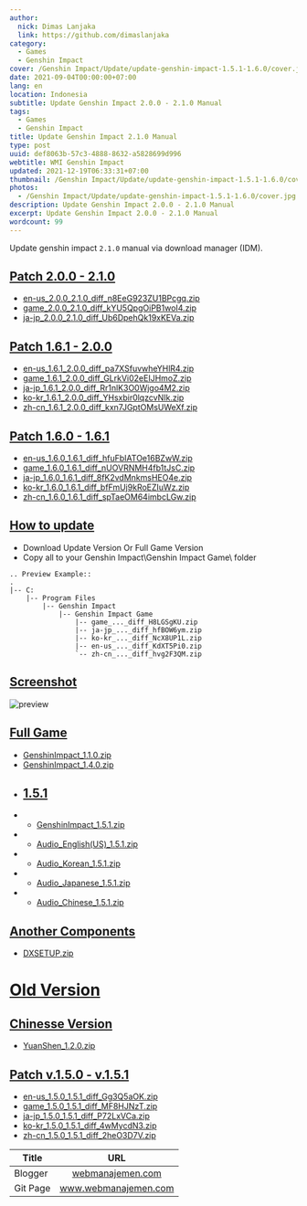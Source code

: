 ```yaml
---
author:
  nick: Dimas Lanjaka
  link: https://github.com/dimaslanjaka
category:
  - Games
  - Genshin Impact
cover: /Genshin Impact/Update/update-genshin-impact-1.5.1-1.6.0/cover.jpg
date: 2021-09-04T00:00:00+07:00
lang: en
location: Indonesia
subtitle: Update Genshin Impact 2.0.0 - 2.1.0 Manual
tags:
  - Games
  - Genshin Impact
title: Update Genshin Impact 2.1.0 Manual
type: post
uuid: def8063b-57c3-4888-8632-a5828699d996
webtitle: WMI Genshin Impact
updated: 2021-12-19T06:33:31+07:00
thumbnail: /Genshin Impact/Update/update-genshin-impact-1.5.1-1.6.0/cover.jpg
photos:
  - /Genshin Impact/Update/update-genshin-impact-1.5.1-1.6.0/cover.jpg
description: Update Genshin Impact 2.0.0 - 2.1.0 Manual
excerpt: Update Genshin Impact 2.0.0 - 2.1.0 Manual
wordcount: 99
---
```


<p>Update genshin impact <code>2.1.0</code> manual via download manager (IDM).</p>

<h2 id="patch-2-0-0-2-1-0" tabindex="-1"><a class="header-anchor" href="#patch-2-0-0-2-1-0">Patch 2.0.0 - 2.1.0</a></h2>
<ul>
<li><a href="//webmanajemen.com/page/safelink.html?url=aHR0cHM6Ly9hdXRvcGF0Y2hoay55dWFuc2hlbi5jb20vY2xpZW50X2FwcC91cGRhdGUvaGs0ZV9nbG9iYWwvMTAvZW4tdXNfMi4wLjBfMi4xLjBfZGlmZl9uOEVlRzkyM1pVMUJQY2dxLnppcA==" target="_blank" rel="nofollow noopener">en-us_2.0.0_2.1.0_diff_n8EeG923ZU1BPcgq.zip</a></li>
<li><a href="//webmanajemen.com/page/safelink.html?url=aHR0cHM6Ly9hdXRvcGF0Y2hoay55dWFuc2hlbi5jb20vY2xpZW50X2FwcC91cGRhdGUvaGs0ZV9nbG9iYWwvMTAvZ2FtZV8yLjAuMF8yLjEuMF9kaWZmX2tZVTVRcGdPaVBCMXdvSTQuemlw" target="_blank" rel="nofollow noopener">game_2.0.0_2.1.0_diff_kYU5QpgOiPB1woI4.zip</a></li>
<li><a href="//webmanajemen.com/page/safelink.html?url=aHR0cHM6Ly9hdXRvcGF0Y2hoay55dWFuc2hlbi5jb20vY2xpZW50X2FwcC91cGRhdGUvaGs0ZV9nbG9iYWwvMTAvamEtanBfMi4wLjBfMi4xLjBfZGlmZl9VYjZEcGVoUWsxOXhLRVZhLnppcA==" target="_blank" rel="nofollow noopener">ja-jp_2.0.0_2.1.0_diff_Ub6DpehQk19xKEVa.zip</a></li>
</ul>
<h2 id="patch-1-6-1-2-0-0" tabindex="-1"><a class="header-anchor" href="#patch-1-6-1-2-0-0">Patch 1.6.1 - 2.0.0</a></h2>
<ul>
<li><a href="//webmanajemen.com/page/safelink.html?url=aHR0cHM6Ly9hdXRvcGF0Y2hoay55dWFuc2hlbi5jb20vY2xpZW50X2FwcC91cGRhdGUvaGs0ZV9nbG9iYWwvMTAvZW4tdXNfMS42LjFfMi4wLjBfZGlmZl9wYTdYU2Z1dndoZVlIbFI0LnppcA==" target="_blank" rel="nofollow noopener">en-us_1.6.1_2.0.0_diff_pa7XSfuvwheYHlR4.zip</a></li>
<li><a href="//webmanajemen.com/page/safelink.html?url=aHR0cHM6Ly9hdXRvcGF0Y2hoay55dWFuc2hlbi5jb20vY2xpZW50X2FwcC91cGRhdGUvaGs0ZV9nbG9iYWwvMTAvZ2FtZV8xLjYuMV8yLjAuMF9kaWZmX0dMcmtWaTAyZUVJSkhtb1ouemlw" target="_blank" rel="nofollow noopener">game_1.6.1_2.0.0_diff_GLrkVi02eEIJHmoZ.zip</a></li>
<li><a href="//webmanajemen.com/page/safelink.html?url=aHR0cHM6Ly9hdXRvcGF0Y2hoay55dWFuc2hlbi5jb20vY2xpZW50X2FwcC91cGRhdGUvaGs0ZV9nbG9iYWwvMTAvamEtanBfMS42LjFfMi4wLjBfZGlmZl9ScjFubEszTzBXamdvNE0yLnppcA==" target="_blank" rel="nofollow noopener">ja-jp_1.6.1_2.0.0_diff_Rr1nlK3O0Wjgo4M2.zip</a></li>
<li><a href="//webmanajemen.com/page/safelink.html?url=aHR0cHM6Ly9hdXRvcGF0Y2hoay55dWFuc2hlbi5jb20vY2xpZW50X2FwcC91cGRhdGUvaGs0ZV9nbG9iYWwvMTAva28ta3JfMS42LjFfMi4wLjBfZGlmZl9ZSHN4YmlyMGxxemN2TklrLnppcA==" target="_blank" rel="nofollow noopener">ko-kr_1.6.1_2.0.0_diff_YHsxbir0lqzcvNIk.zip</a></li>
<li><a href="//webmanajemen.com/page/safelink.html?url=aHR0cHM6Ly9hdXRvcGF0Y2hoay55dWFuc2hlbi5jb20vY2xpZW50X2FwcC91cGRhdGUvaGs0ZV9nbG9iYWwvMTAvemgtY25fMS42LjFfMi4wLjBfZGlmZl9reG43SkdwdE9Nc1VXZVhmLnppcA==" target="_blank" rel="nofollow noopener">zh-cn_1.6.1_2.0.0_diff_kxn7JGptOMsUWeXf.zip</a></li>
</ul>
<h2 id="patch-1-6-0-1-6-1" tabindex="-1"><a class="header-anchor" href="#patch-1-6-0-1-6-1">Patch 1.6.0 - 1.6.1</a></h2>
<ul>
<li><a href="//webmanajemen.com/page/safelink.html?url=aHR0cHM6Ly9hdXRvcGF0Y2hoay55dWFuc2hlbi5jb20vY2xpZW50X2FwcC91cGRhdGUvaGs0ZV9nbG9iYWwvMTAvZW4tdXNfMS42LjBfMS42LjFfZGlmZl9oZnVGYklBVE9lMTZCWndXLnppcA==" target="_blank" rel="nofollow noopener">en-us_1.6.0_1.6.1_diff_hfuFbIATOe16BZwW.zip</a></li>
<li><a href="//webmanajemen.com/page/safelink.html?url=aHR0cHM6Ly9hdXRvcGF0Y2hoay55dWFuc2hlbi5jb20vY2xpZW50X2FwcC91cGRhdGUvaGs0ZV9nbG9iYWwvMTAvZ2FtZV8xLjYuMF8xLjYuMV9kaWZmX25VT1ZSTk1INGZiMXRKc0Muemlw" target="_blank" rel="nofollow noopener">game_1.6.0_1.6.1_diff_nUOVRNMH4fb1tJsC.zip</a></li>
<li><a href="//webmanajemen.com/page/safelink.html?url=aHR0cHM6Ly9hdXRvcGF0Y2hoay55dWFuc2hlbi5jb20vY2xpZW50X2FwcC91cGRhdGUvaGs0ZV9nbG9iYWwvMTAvamEtanBfMS42LjBfMS42LjFfZGlmZl84ZksydmRNbmttc0hFTzRlLnppcA==" target="_blank" rel="nofollow noopener">ja-jp_1.6.0_1.6.1_diff_8fK2vdMnkmsHEO4e.zip</a></li>
<li><a href="//webmanajemen.com/page/safelink.html?url=aHR0cHM6Ly9hdXRvcGF0Y2hoay55dWFuc2hlbi5jb20vY2xpZW50X2FwcC91cGRhdGUvaGs0ZV9nbG9iYWwvMTAva28ta3JfMS42LjBfMS42LjFfZGlmZl9iZkZtVWo5a1JvRVpJdVd6LnppcA==" target="_blank" rel="nofollow noopener">ko-kr_1.6.0_1.6.1_diff_bfFmUj9kRoEZIuWz.zip</a></li>
<li><a href="//webmanajemen.com/page/safelink.html?url=aHR0cHM6Ly9hdXRvcGF0Y2hoay55dWFuc2hlbi5jb20vY2xpZW50X2FwcC91cGRhdGUvaGs0ZV9nbG9iYWwvMTAvemgtY25fMS42LjBfMS42LjFfZGlmZl9zcFRhZU9NNjRpbWJjTEd3LnppcA==" target="_blank" rel="nofollow noopener">zh-cn_1.6.0_1.6.1_diff_spTaeOM64imbcLGw.zip</a></li>
</ul>
<h2 id="how-to-update" tabindex="-1"><a class="header-anchor" href="#how-to-update">How to update</a></h2>
<ul>
<li>Download Update Version Or Full Game Version</li>
<li>Copy all to your Genshin Impact\Genshin Impact Game\ folder</li>
</ul>
<pre><code>.. Preview Example::
.
|-- C:
    |-- Program Files
        |-- Genshin Impact
            |-- Genshin Impact Game
                |-- game_..._diff_H8LGSgKU.zip
                |-- ja-jp_..._diff_hfBOW6ym.zip
                |-- ko-kr_..._diff_NcX8UP1L.zip
                |-- en-us_..._diff_KdXT5Pi0.zip
                `-- zh-cn_..._diff_hvg2F3QM.zip
</code></pre>
<h2 id="screenshot" tabindex="-1"><a class="header-anchor" href="#screenshot">Screenshot</a></h2>
<p><img src="https://i.imgur.com/zHDw2i0.png" alt="preview"></p>
<h2 id="full-game" tabindex="-1"><a class="header-anchor" href="#full-game">Full Game</a></h2>
<ul>
<li><a href="//webmanajemen.com/page/safelink.html?url=aHR0cHM6Ly9hdXRvcGF0Y2hoay55dWFuc2hlbi5jb20vY2xpZW50X2FwcC9wY19taWhveW8vMjAyMDExMTFfOGUyNjZiMzNlNTY1ZGRmOC9HZW5zaGluSW1wYWN0XzEuMS4wLnppcA==" target="_blank" rel="nofollow noopener">GenshinImpact_1.1.0.zip</a></li>
<li><a href="//webmanajemen.com/page/safelink.html?url=aHR0cHM6Ly9hdXRvcGF0Y2hoay55dWFuc2hlbi5jb20vY2xpZW50X2FwcC9wY19taWhveW8vMjAyMTAzMTdfNjdjOGYxMDAyYmIyNjY3Mi9HZW5zaGluSW1wYWN0XzEuNC4wLnppcA==" target="_blank" rel="nofollow noopener">GenshinImpact_1.4.0.zip</a></li>
<li>
<h2 id="1-5-1" tabindex="-1"><a class="header-anchor" href="#1-5-1">1.5.1</a></h2>
</li>
<li>
<ul>
<li><a href="//webmanajemen.com/page/safelink.html?url=aHR0cHM6Ly9hdXRvcGF0Y2hoay55dWFuc2hlbi5jb20vY2xpZW50X2FwcC9wY19taWhveW8vMjAyMTA0MzBfMjdhZDM2NzA4NTM1NmZkNC9HZW5zaGluSW1wYWN0XzEuNS4xLnppcA==" target="_blank" rel="nofollow noopener">GenshinImpact_1.5.1.zip</a></li>
</ul>
</li>
<li>
<ul>
<li><a href="//webmanajemen.com/page/safelink.html?url=aHR0cHM6Ly9hdXRvcGF0Y2hoay55dWFuc2hlbi5jb20vY2xpZW50X2FwcC9wY19taWhveW8vMjAyMTA0MzBfMjdhZDM2NzA4NTM1NmZkNC9BdWRpb19FbmdsaXNoKFVTKV8xLjUuMS56aXA=" target="_blank" rel="nofollow noopener">Audio_English(US)_1.5.1.zip</a></li>
</ul>
</li>
<li>
<ul>
<li><a href="//webmanajemen.com/page/safelink.html?url=aHR0cHM6Ly9hdXRvcGF0Y2hoay55dWFuc2hlbi5jb20vY2xpZW50X2FwcC9wY19taWhveW8vMjAyMTA0MzBfMjdhZDM2NzA4NTM1NmZkNC9BdWRpb19Lb3JlYW5fMS41LjEuemlw" target="_blank" rel="nofollow noopener">Audio_Korean_1.5.1.zip</a></li>
</ul>
</li>
<li>
<ul>
<li><a href="//webmanajemen.com/page/safelink.html?url=aHR0cHM6Ly9hdXRvcGF0Y2hoay55dWFuc2hlbi5jb20vY2xpZW50X2FwcC9wY19taWhveW8vMjAyMTA0MzBfMjdhZDM2NzA4NTM1NmZkNC9BdWRpb19KYXBhbmVzZV8xLjUuMS56aXA=" target="_blank" rel="nofollow noopener">Audio_Japanese_1.5.1.zip</a></li>
</ul>
</li>
<li>
<ul>
<li><a href="//webmanajemen.com/page/safelink.html?url=aHR0cHM6Ly9hdXRvcGF0Y2hoay55dWFuc2hlbi5jb20vY2xpZW50X2FwcC9wY19taWhveW8vMjAyMTA0MzBfMjdhZDM2NzA4NTM1NmZkNC9BdWRpb19DaGluZXNlXzEuNS4xLnppcA==" target="_blank" rel="nofollow noopener">Audio_Chinese_1.5.1.zip</a></li>
</ul>
</li>
</ul>
<h2 id="another-components" tabindex="-1"><a class="header-anchor" href="#another-components">Another Components</a></h2>
<ul>
<li><a href="//webmanajemen.com/page/safelink.html?url=aHR0cHM6Ly9hdXRvcGF0Y2hoay55dWFuc2hlbi5jb20vY2xpZW50X2FwcC9wbHVnaW5zL0RYU0VUVVAuemlw" target="_blank" rel="nofollow noopener">DXSETUP.zip</a></li>
</ul>
<h1 id="old-version" tabindex="-1"><a class="header-anchor" href="#old-version">Old Version</a></h1>
<h2 id="chinesse-version" tabindex="-1"><a class="header-anchor" href="#chinesse-version">Chinesse Version</a></h2>
<ul>
<li><a href="//webmanajemen.com/page/safelink.html?url=aHR0cHM6Ly9hdXRvcGF0Y2hoay55dWFuc2hlbi5jb20vY2xpZW50X2FwcC91cGRhdGUvaGs0ZV9nbG9iYWwvMTAvWXVhblNoZW5fMS4yLjAuemlw" target="_blank" rel="nofollow noopener">YuanShen_1.2.0.zip</a></li>
</ul>
<h2 id="patch-v-1-5-0-v-1-5-1" tabindex="-1"><a class="header-anchor" href="#patch-v-1-5-0-v-1-5-1">Patch v.1.5.0 - v.1.5.1</a></h2>
<ul>
<li><a href="//webmanajemen.com/page/safelink.html?url=aHR0cHM6Ly9hdXRvcGF0Y2hoay55dWFuc2hlbi5jb20vY2xpZW50X2FwcC91cGRhdGUvaGs0ZV9nbG9iYWwvMTAvZW4tdXNfMS41LjBfMS41LjFfZGlmZl9HZzNRNWFPSy56aXA=" target="_blank" rel="nofollow noopener">en-us_1.5.0_1.5.1_diff_Gg3Q5aOK.zip</a></li>
<li><a href="//webmanajemen.com/page/safelink.html?url=aHR0cHM6Ly9hdXRvcGF0Y2hoay55dWFuc2hlbi5jb20vY2xpZW50X2FwcC91cGRhdGUvaGs0ZV9nbG9iYWwvMTAvZ2FtZV8xLjUuMF8xLjUuMV9kaWZmX01GOEhKTnpULnppcA==" target="_blank" rel="nofollow noopener">game_1.5.0_1.5.1_diff_MF8HJNzT.zip</a></li>
<li><a href="//webmanajemen.com/page/safelink.html?url=aHR0cHM6Ly9hdXRvcGF0Y2hoay55dWFuc2hlbi5jb20vY2xpZW50X2FwcC91cGRhdGUvaGs0ZV9nbG9iYWwvMTAvamEtanBfMS41LjBfMS41LjFfZGlmZl9QNzJMeFZDYS56aXA=" target="_blank" rel="nofollow noopener">ja-jp_1.5.0_1.5.1_diff_P72LxVCa.zip</a></li>
<li><a href="//webmanajemen.com/page/safelink.html?url=aHR0cHM6Ly9hdXRvcGF0Y2hoay55dWFuc2hlbi5jb20vY2xpZW50X2FwcC91cGRhdGUvaGs0ZV9nbG9iYWwvMTAva28ta3JfMS41LjBfMS41LjFfZGlmZl80d015Y2ROMy56aXA=" target="_blank" rel="nofollow noopener">ko-kr_1.5.0_1.5.1_diff_4wMycdN3.zip</a></li>
<li><a href="//webmanajemen.com/page/safelink.html?url=aHR0cHM6Ly9hdXRvcGF0Y2hoay55dWFuc2hlbi5jb20vY2xpZW50X2FwcC91cGRhdGUvaGs0ZV9nbG9iYWwvMTAvemgtY25fMS41LjBfMS41LjFfZGlmZl8yaGVPM0Q3Vi56aXA=" target="_blank" rel="nofollow noopener">zh-cn_1.5.0_1.5.1_diff_2heO3D7V.zip</a></li>
</ul>
<table>
<thead>
<tr>
<th>Title</th>
<th style="text-align:center">URL</th>
</tr>
</thead>
<tbody>
<tr>
<td>Blogger</td>
<td style="text-align:center"><a href="//webmanajemen.com/page/safelink.html?url=aHR0cHM6Ly93ZWJtYW5hamVtZW4uY29t" target="_blank" rel="nofollow noopener">webmanajemen.com</a></td>
</tr>
<tr>
<td>Git Page</td>
<td style="text-align:center"><a href="https://www.webmanajemen.com">www.webmanajemen.com</a></td>
</tr>
</tbody>
</table>
